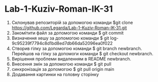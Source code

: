 # Lab-1-Kuziv-Roman-IK-31
  1. Склонував репозиторій за допомогою команди $git clone https://github.com/Legarda/Lab-1-Kuziv-Roman-IK-31.git
  2. Закомітити файл за допомогою команди $ git commit
  3. Визначення хешу за допомогою команди $ git log- 9c95239f7794c8d1bd8ed7db66da52096ea0f022
  4. Створив гілку за допомогою команди $ git branch newbranch. Перейшов на гілку за допомоги команди $ git checkout newbranch.
  5. Вирішення проблеми видаленням в README newbranch.
  6. Внесення змін за допомогою команди $ git pull
  7. синхронізація за допомогою $ git pull origin main
  8. Додавання картинки на головну сторінку
